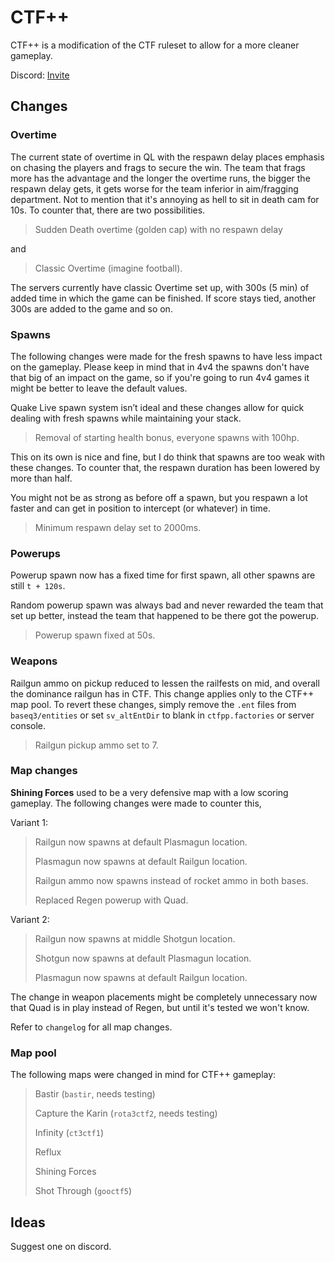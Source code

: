 # CTF++

CTF++ is a modification of the CTF ruleset to allow for a more cleaner gameplay.

Discord: [Invite](https://discord.gg/RVHpEGRrmf)

## Changes

### Overtime

The current state of overtime in QL with the respawn delay places emphasis on chasing the players and frags to secure the win. The team that frags more has the advantage and the longer the overtime runs, the bigger the respawn delay gets, it gets worse for the team inferior in aim/fragging department. Not to mention that it's annoying as hell to sit in death cam for 10s. To counter that, there are two possibilities.
> Sudden Death overtime (golden cap) with no respawn delay
> 
and

> Classic Overtime (imagine football).

The servers currently have classic Overtime set up, with 300s (5 min) of added time in which the game can be finished. If score stays tied, another 300s are added to the game and so on.

### Spawns

The following changes were made for the fresh spawns to have less impact on the gameplay. Please keep in mind that in 4v4 the spawns don't have that big of an impact on the game, so if you're going to run 4v4 games it might be better to leave the default values.

Quake Live spawn system isn’t ideal and these changes allow for quick dealing with fresh spawns while maintaining your stack.

> Removal of starting health bonus, everyone spawns with 100hp.

This on its own is nice and fine, but I do think that spawns are too weak with these changes. To counter that, the respawn duration has been lowered by more than half.

You might not be as strong as before off a spawn, but you respawn a lot faster and can get in position to intercept (or whatever) in time.

> Minimum respawn delay set to 2000ms.

### Powerups

Powerup spawn now has a fixed time for first spawn, all other spawns are still `t + 120s`.

Random powerup spawn was always bad and never rewarded the team that set up better, instead the team that happened to be there got the powerup.

> Powerup spawn fixed at 50s.

### Weapons

Railgun ammo on pickup reduced to lessen the railfests on mid, and overall the dominance railgun has in CTF. This change applies only to the CTF++ map pool. To revert these changes, simply remove the `.ent` files from `baseq3/entities` or set `sv_altEntDir` to blank in `ctfpp.factories` or server console.

> Railgun pickup ammo set to 7.

### Map changes

**Shining Forces** used to be a very defensive map with a low scoring gameplay. The following changes were made to counter this,

Variant 1:

> Railgun now spawns at default Plasmagun location.
> 
> Plasmagun now spawns at default Railgun location.
> 
> Railgun ammo now spawns instead of rocket ammo in both bases.
> 
> Replaced Regen powerup with Quad.

Variant 2:

> Railgun now spawns at middle Shotgun location.
> 
> Shotgun now spawns at default Plasmagun location.
> 
> Plasmagun now spawns at default Railgun location.

The change in weapon placements might be completely unnecessary now that Quad is in play instead of Regen, but until it's tested we won't know.

Refer to `changelog` for all map changes.

### Map pool

The following maps were changed in mind for CTF++ gameplay:

> Bastir (`bastir`, needs testing)
> 
> Capture the Karin (`rota3ctf2`, needs testing)
>
> Infinity (`ct3ctf1`)
>
> Reflux
> 
> Shining Forces
> 
> Shot Through (`gooctf5`)

## Ideas

Suggest one on discord.
